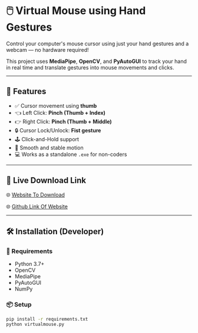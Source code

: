 # 🖱️ Virtual Mouse using Hand Gestures

Control your computer's mouse cursor using just your hand gestures and a webcam — no hardware required!

This project uses **MediaPipe**, **OpenCV**, and **PyAutoGUI** to track your hand in real time and translate gestures into mouse movements and clicks.

---

## 🚀 Features

- ✅ Cursor movement using **thumb**
- 👈 Left Click: **Pinch (Thumb + Index)**
- 👉 Right Click: **Pinch (Thumb + Middle)**
- 🔒 Cursor Lock/Unlock: **Fist gesture**
- 🕹️ Click-and-Hold support
- 🎯 Smooth and stable motion
- 💻 Works as a standalone `.exe` for non-coders

---

## 📸 Live Download Link

🌐 [Website To Download](https://virtual-mouse-web.vercel.app/)

🌐 [Github Link Of Website](https://github.com/Aayu325/virtual-mouse-web)

---

## 🛠️ Installation (Developer)

### 🔧 Requirements

- Python 3.7+
- OpenCV
- MediaPipe
- PyAutoGUI
- NumPy

### 📦 Setup

```bash
pip install -r requirements.txt
python virtualmouse.py
